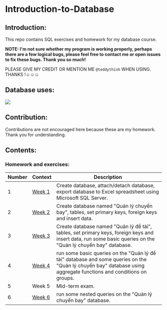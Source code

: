 # Introduction-to-Database

## Introduction:

This repo contains SQL exercises and homework for my database course.

**NOTE: I'm not sure whether my program is working properly, perhaps there are a few logical bugs, please feel free to contact me or open issues to fix these bugs. Thank you so much!**

PLEASE GIVE MY CREDIT OR MENTION ME `@teddythinh` WHEN USING. THANKS !☺️☺️☺️

## Database uses:
![](https://img.shields.io/badge/Microsoft%20SQL%20Server-CC2927?style=for-the-badge&logo=microsoft%20sql%20server&logoColor=white)

## Contribution:

Contributions are not encouraged here because these are my homework. Thank you for understanding.

## Contents:
### Homework and exercises:

| Number | Context | Description |
| ------ | ------- | ----------- |
| 1 | [Week 1](https://github.com/teddythinh/Introduction-to-Database/tree/main/Week1) | Create database, attach/detach database, export database to Excel spreadsheet using Microsoft SQL Server.
| 2 | [Week 2](https://github.com/teddythinh/Introduction-to-Database/blob/main/Week2/DatabaseQLCB.sql) | Create database named "Quản lý chuyến bay", tables, set primary keys, foreign keys and insert data.
| 3 | [Week 3](https://github.com/teddythinh/Introduction-to-Database/tree/main/Week3) | Create database named "Quản lý đề tài", tables, set primary keys, foreign keys and insert data, run some basic queries on the "Quản lý chuyến bay" database.
| 4 | [Week 4](https://github.com/teddythinh/Introduction-to-Database/tree/main/Week4) | run some basic queries on the "Quản lý đề tài" database and some queries on the "Quản lý chuyến bay" database using aggregate functions and conditions on groups.
| 5 | Week 5 | Mid-term exam.
| 6 | [Week 6](https://github.com/teddythinh/Introduction-to-Database/blob/main/Week6/QueryQLCB3.sql) | run some nested queries on the "Quản lý chuyến bay" database.
